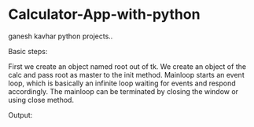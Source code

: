 # Calculator-App-with-python
ganesh kavhar python projects..


Basic steps:

First we create an object named root out of tk.
We create an object of the calc and pass root as master to the init method.
Mainloop starts an event loop, which is basically an infinite loop waiting for events and respond accordingly. The mainloop can be terminated by closing the window or using close method.

Output:
